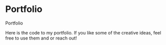# Portfolio
Portfolio

Here is the code to my portfolio. If you like some of the creative ideas, feel free to use them and or reach out!
